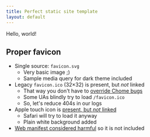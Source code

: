 ```yaml
---
title: Perfect static site template
layout: default
---
```


Hello, world!


Proper favicon
--------------

 - Single source: `favicon.svg`
   - Very basic image ;)
   - Sample media query for dark theme included
 - Legacy `favicon.ico` (32×32) is present, but _not_ linked
   - That way you don't have to [override Chome bugs][1]
   - Some UAs blindly try to load `/favicon.ico`
   - So, let's reduce 404s in our logs
 - Apple touch icon is [present, but _not_ linked][2]
   - Safari will try to load it anyway
   - Plain white background added
 - [Web manifest considered harmful][3] so it is not included

[1]: https://css-tricks.com/favicons-how-to-make-sure-browsers-only-download-the-svg-version/
[2]: http://test.de.co.ua/2021/10/11/favicon.html
[3]: https://twitter.com/kastaneda/status/1465484668799754245
